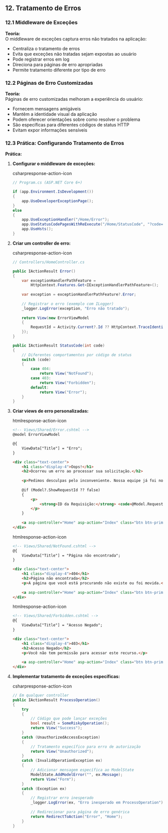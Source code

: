 ## 12. Tratamento de Erros

### 12.1 Middleware de Exceções

**Teoria:**  
O middleware de exceções captura erros não tratados na aplicação:

- Centraliza o tratamento de erros
- Evita que exceções não tratadas sejam expostas ao usuário
- Pode registrar erros em log
- Direciona para páginas de erro apropriadas
- Permite tratamento diferente por tipo de erro

### 12.2 Páginas de Erro Customizadas

**Teoria:**  
Páginas de erro customizadas melhoram a experiência do usuário:

- Fornecem mensagens amigáveis
- Mantêm a identidade visual da aplicação
- Podem oferecer orientações sobre como resolver o problema
- São específicas para diferentes códigos de status HTTP
- Evitam expor informações sensíveis

### 12.3 Prática: Configurando Tratamento de Erros

**Prática:**

1. **Configurar o middleware de exceções:**
    
    csharpresponse-action-icon
    
    ```csharp
    // Program.cs (ASP.NET Core 6+)
    
    if (app.Environment.IsDevelopment())
    {
        app.UseDeveloperExceptionPage();
    }
    else
    {
        app.UseExceptionHandler("/Home/Error");
        app.UseStatusCodePagesWithReExecute("/Home/StatusCode", "?code={0}");
        app.UseHsts();
    }
    ```
    
2. **Criar um controller de erro:**
    
    csharpresponse-action-icon
    
    ```csharp
    // Controllers/HomeController.cs
    
    public IActionResult Error()
    {
        var exceptionHandlerPathFeature = 
            HttpContext.Features.Get<IExceptionHandlerPathFeature>();
            
        var exception = exceptionHandlerPathFeature?.Error;
        
        // Registrar o erro (exemplo com ILogger)
        _logger.LogError(exception, "Erro não tratado");
        
        return View(new ErrorViewModel 
        { 
            RequestId = Activity.Current?.Id ?? HttpContext.TraceIdentifier
        });
    }
    
    public IActionResult StatusCode(int code)
    {
        // Diferentes comportamentos por código de status
        switch (code)
        {
            case 404:
                return View("NotFound");
            case 403:
                return View("Forbidden");
            default:
                return View("Error");
        }
    }
    ```
    
3. **Criar views de erro personalizadas:**
    
    htmlresponse-action-icon
    
    ```html
    <!-- Views/Shared/Error.cshtml -->
    @model ErrorViewModel
    
    @{
        ViewData["Title"] = "Erro";
    }
    
    <div class="text-center">
        <h1 class="display-4">Oops!</h1>
        <h2>Ocorreu um erro ao processar sua solicitação.</h2>
        
        <p>Pedimos desculpas pelo inconveniente. Nossa equipe já foi notificada e está trabalhando para resolver o problema.</p>
        
        @if (Model?.ShowRequestId ?? false)
        {
            <p>
                <strong>ID da Requisição:</strong> <code>@Model.RequestId</code>
            </p>
        }
        
        <a asp-controller="Home" asp-action="Index" class="btn btn-primary mt-3">Voltar à Página Inicial</a>
    </div>
    ```
    
    htmlresponse-action-icon
    
    ```html
    <!-- Views/Shared/NotFound.cshtml -->
    @{
        ViewData["Title"] = "Página não encontrada";
    }
    
    <div class="text-center">
        <h1 class="display-4">404</h1>
        <h2>Página não encontrada</h2>
        <p>A página que você está procurando não existe ou foi movida.</p>
        
        <a asp-controller="Home" asp-action="Index" class="btn btn-primary mt-3">Voltar à Página Inicial</a>
    </div>
    ```
    
    htmlresponse-action-icon
    
    ```html
    <!-- Views/Shared/Forbidden.cshtml -->
    @{
        ViewData["Title"] = "Acesso Negado";
    }
    
    <div class="text-center">
        <h1 class="display-4">403</h1>
        <h2>Acesso Negado</h2>
        <p>Você não tem permissão para acessar este recurso.</p>
        
        <a asp-controller="Home" asp-action="Index" class="btn btn-primary mt-3">Voltar à Página Inicial</a>
    </div>
    ```
    
4. **Implementar tratamento de exceções específicas:**
    
    csharpresponse-action-icon
    
    ```csharp
    // Em qualquer controller
    public IActionResult ProcessOperation()
    {
        try
        {
            // Código que pode lançar exceções
            bool result = SomeRiskyOperation();
            return View("Success");
        }
        catch (UnauthorizedAccessException)
        {
            // Tratamento específico para erro de autorização
            return View("Unauthorized");
        }
        catch (InvalidOperationException ex)
        {
            // Adicionar mensagem específica ao ModelState
            ModelState.AddModelError("", ex.Message);
            return View("Form");
        }
        catch (Exception ex)
        {
            // Registrar erro inesperado
            _logger.LogError(ex, "Erro inesperado em ProcessOperation");
            
            // Redirecionar para página de erro genérica
            return RedirectToAction("Error", "Home");
        }
    }
    ```